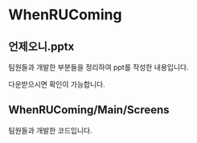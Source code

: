 # WhenRUComing

## 언제오니.pptx


팀원들과 개발한 부분들을 정리하여 ppt를 작성한 내용입니다.


다운받으시면 확인이 가능합니다.


## WhenRUComing/Main/Screens


팀원들과 개발한 코드입니다.

